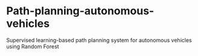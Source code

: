 # Path-planning-autonomous-vehicles
Supervised learning-based path planning system for autonomous vehicles using Random Forest

